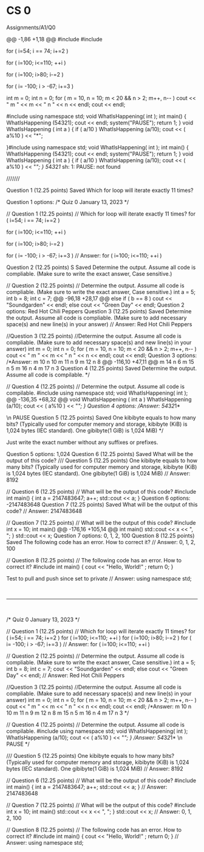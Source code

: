 # CS 0

Assignments/A1/Q0

@@ -1,86 +1,18 @@
#include <iostream>
#include <namespace>



for ( i=54; i == 74; i+=2 )


for ( i=100; i<=110; ++i )


for ( i=100; i>80; i-=2 )


for ( i= -100; i > -67; i+=3 )


int m = 0;
int n = 0;
for ( m = 10, n = 10; m < 20 && n > 2; m++, n-- )
    cout << " m " << m << " n " << n << endl;
cout << endl;

#include <iostream>
using namespace std;
void WhatIsHappening( int );
int main()
{
    WhatIsHappening (54321);
    cout << endl;
    system("PAUSE");
    return 1;
}
void WhatIsHappening ( int a )
{
    if ( a/10 )
        WhatIsHappening (a/10);
    cout << ( a%10 ) << "*";



}#include <iostream>
using namespace std;
void WhatIsHappening( int );
int main()
{
    WhatIsHappening (54321);
    cout << endl;
    system("PAUSE");
    return 1;
}
void WhatIsHappening ( int a )
{
    if ( a/10 )
        WhatIsHappening (a/10);
    cout << ( a%10 ) << "*";
}
5*4*3*2*1*
sh: 1: PAUSE: not found

///////

Question 1 (12.25 points) 
Saved
Which for loop will iterate exactly 11 times?

Question 1 options:
/* Quiz 0 
January 13, 2023
*/

// Question 1 (12.25 points) 
// Which for loop will iterate exactly 11 times?
for ( i=54; i == 74; i+=2 )


for ( i=100; i<=110; ++i )


for ( i=100; i>80; i-=2 )


for ( i= -100; i > -67; i+=3 )
// Answer: for ( i=100; i<=110; ++i )

Question 2 (12.25 points) S
Saved
Determine the output. Assume all code is compliable. (Make sure to write the exact answer, Case sensitive.)

// Question 2 (12.25 points) 
// Determine the output. Assume all code is compliable. (Make sure to write the exact answer, Case sensitive.)
int a = 5;
int b = 8;
int c = 7;
@@ -96,18 +28,17 @@ else if ( b == 8 )
    cout << "Soundgarden" << endl;
else
    cout << "Green Day" << endl;
Question 2 options:
Red Hot Chili Peppers
Question 3 (12.25 points) 
Saved
Determine the output. Assume all code is compliable. (Make sure to add necessary space(s) and new line(s) in your answer)
// Answer: Red Hot Chili Peppers


//Question 3 (12.25 points) 
//Determine the output. Assume all code is compliable. (Make sure to add necessary space(s) and new line(s) in your answer)
int m = 0;
int n = 0;
for ( m = 10, n = 10; m < 20 && n > 2; m++, n-- )
    cout << " m " << m << " n " << n << endl;
cout << endl;
Question 3 options:
/*Answer:
m 10 n 10
m 11 n 9
m 12 n 8
@@ -116,10 +47,11 @@ m 14 n 6
m 15 n 5
m 16 n 4
m 17 n 3
Question 4 (12.25 points) 
Saved
Determine the output. Assume all code is compilable.
*/


// Question 4 (12.25 points) 
// Determine the output. Assume all code is compilable.
#include <iostream>
using namespace std;
void WhatIsHappening( int );
@@ -136,35 +68,32 @@ void WhatIsHappening ( int a )
        WhatIsHappening (a/10);
    cout << ( a%10 ) << "*";
}
Question 4 options:
/*Answer:
5*4*3*2*1*

\n
PAUSE
Question 5 (12.25 points) 
Saved
One kibibyte equals to how many bits? (Typically used for computer memory and storage, kibibyte (KiB) is 1,024 bytes (IEC standard). One gibibyte(1 GiB) is 1,024 MiB)
*/

Just write the exact number without any suffixes or  prefixes.

Question 5 options:
1,024
Question 6 (12.25 points) 
Saved
What will be the output of this code?
/// Question 5 (12.25 points) 
One kibibyte equals to how many bits? (Typically used for computer memory and storage, kibibyte (KiB) is 1,024 bytes (IEC standard). One gibibyte(1 GiB) is 1,024 MiB)
// Answer: 8192


// Question 6 (12.25 points) 
// What will be the output of this code?
#include <iostream>
int main()
{
    int a = 2147483647;
    a++;
    std::cout << a;
}
Question 6 options:
-2147483648
Question 7 (12.25 points) 
Saved
What will be the output of this code?
// Answer: 2147483648


// Question 7 (12.25 points) 
// What will be the output of this code?
#include <iostream>
int x = 10;
int main()
@@ -176,16 +105,14 @@ int main()
        std::cout << x << ", ";
    }
    std::cout << x;
Question 7 options:
0, 1, 2, 100
Question 8 (12.25 points) 
Saved
The following code has an error. How to correct it?
// Answer: 0, 1, 2, 100


// Question 8 (12.25 points) 
// The following code has an error. How to correct it?
#include <iostream>
int main() {
    cout << "Hello, World!" ;
    return 0;
}

Test to pull and push since set to private
// Answer: using namespace std;


<br>
<hr>
<br>

/* Quiz 0 
January 13, 2023
*/

// Question 1 (12.25 points) 
// Which for loop will iterate exactly 11 times?
for ( i=54; i == 74; i+=2 )
for ( i=100; i<=110; ++i )
for ( i=100; i>80; i-=2 )
for ( i= -100; i > -67; i+=3 )
// Answer: for ( i=100; i<=110; ++i )


// Question 2 (12.25 points) 
// Determine the output. Assume all code is compliable. (Make sure to write the exact answer, Case sensitive.)
int a = 5;
int b = 8;
int c = 7;
    cout << "Soundgarden" << endl;
else
    cout << "Green Day" << endl;
// Answer: Red Hot Chili Peppers


//Question 3 (12.25 points) 
//Determine the output. Assume all code is compliable. (Make sure to add necessary space(s) and new line(s) in your answer)
int m = 0;
int n = 0;
for ( m = 10, n = 10; m < 20 && n > 2; m++, n-- )
    cout << " m " << m << " n " << n << endl;
cout << endl;
/*Answer:
m 10 n 10
m 11 n 9
m 12 n 8
m 15 n 5
m 16 n 4
m 17 n 3
*/


// Question 4 (12.25 points) 
// Determine the output. Assume all code is compilable.
#include <iostream>
using namespace std;
void WhatIsHappening( int );
        WhatIsHappening (a/10);
    cout << ( a%10 ) << "*";
}
/*Answer:
5*4*3*2*1*
\n
PAUSE
*/


/// Question 5 (12.25 points) 
One kibibyte equals to how many bits? (Typically used for computer memory and storage, kibibyte (KiB) is 1,024 bytes (IEC standard). One gibibyte(1 GiB) is 1,024 MiB)
// Answer: 8192


// Question 6 (12.25 points) 
// What will be the output of this code?
#include <iostream>
int main()
{
    int a = 2147483647;
    a++;
    std::cout << a;
}
// Answer: 2147483648


// Question 7 (12.25 points) 
// What will be the output of this code?
#include <iostream>
int x = 10;
int main()
        std::cout << x << ", ";
    }
    std::cout << x;
// Answer: 0, 1, 2, 100


// Question 8 (12.25 points) 
// The following code has an error. How to correct it?
#include <iostream>
int main() {
    cout << "Hello, World!" ;
    return 0;
}
// Answer: using namespace std;